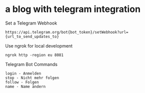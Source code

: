 # a blog with telegram integration

Set a Telegram Webhook

    https://api.telegram.org/bot{bot_token}/setWebhook?url={url_to_send_updates_to}

Use ngrok for local development

    ngrok http -region eu 8081

Telegram Bot Commands

    login - Anmelden
    stop - Nicht mehr folgen
    follow - Folgen
    name - Name ändern